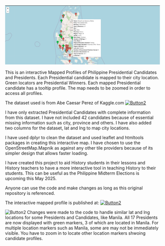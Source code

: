 ![Image](https://github.com/rnx2024/Interactive-Profile-Map/blob/main/Mapped-Profiles-Pres-Candidates.png)

This is an interactive Mapped Profiles of Philippine Presidential Candidates and Presidents. Each Presidential candidate is mapped to their city location. Green locators are Presidential Winners. Each mapped Presidential candidate has a tooltip profile. The map needs to be zoomed in order to access all profiles. 

The dataset used is from Abe Caesar Perez of Kaggle.com [![Button2](https://img.shields.io/badge/Download-KaggleDataset-blue)](https://www.kaggle.com/datasets/abeperez/ph-presidential-elections)

I have only extracted Presidential Candidates with complete information from this dataset. I have not included 42 candidates because of essential missing information such as city, province and others. 
I have also added two columns for the dataset, lat and lng to map city locations. 

I have used dplyr to clean the dataset and used leaflet and htmltools packages in creating this interactive map. I have chosen to use the OpenStreetMap.Mapnik as against any other tile providers because of its simpler design that allows faster loading. 

I have created this project to aid History students in their lessons and History teachers to have a more interactive tool in teaching History to their students. This can be useful as the Philippine Midterm Elections is upcoming this May 2025.

Anyone can use the code and make changes as long as this original repository is referenced. 

The interactive mapped profile is published at: [![Button2](https://img.shields.io/badge/RPubs-Click%20to%20View%20Mapped%20Profile-purple)](https://rpubs.com/rnx2024/philippine-presidential-candidates-and-presidents-mapped-profiles)

![Button2](https://img.shields.io/badge/NOTE:-UPDATE-red) Changes were made to the code to handle similar lat and lng locations for some Presidents and Candidates, like Manila. 
All 17 Presidents are now displayed with green markers, 3 of which are located in Manila. For multiple location markers such as Manila, some are may not be immediately visible. You have to zoom in to locate other location markers shwoing candidate profiles. 

